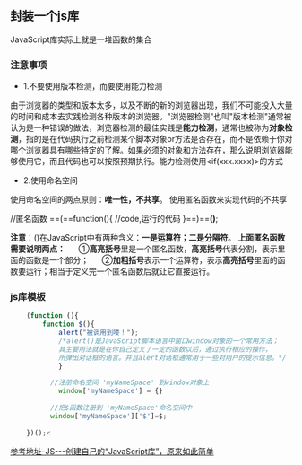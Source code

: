 ## 封装一个js库
JavaScript库实际上就是一堆函数的集合 

### 注意事项
* 1.不要使用版本检测，而要使用能力检测

由于浏览器的类型和版本太多，以及不断的新的浏览器出现，我们不可能投入大量的时间和成本去实践检测各种版本的浏览器。"浏览器检测"也叫"版本检测"通常被认为是一种错误的做法，浏览器检测的最佳实践是**能力检测**，通常也被称为**对象检测**，指的是在代码执行之前检测某个脚本对象or方法是否存在，而不是依赖于你对哪个浏览器具有哪些特定的了解。如果必须的对象和方法存在，那么说明浏览器能够使用它，而且代码也可以按照预期执行。能力检测使用<if(xxx.xxxx)>的方式

* 2.使用命名空间

使用命名空间的两点原则：**唯一性，不共享**。
使用匿名函数来实现代码的不共享

>
//匿名函数
==(==function(){
//code,运行的代码
}==)==**()**;

**注意**：()在JavaScript中有两种含义：**一是运算符；二是分隔符**。
**上面匿名函数需要说明两点：**
     ①**高亮括号**里是一个匿名函数，**高亮括号**代表分割，表示里面的函数是一个部分；
     ②**加粗括号**表示一个运算符，表示**高亮括号**里面的函数要运行；相当于定义完一个匿名函数后就让它直接运行。

### js库模板
```javascript
	(function (){
		function $(){
			alert("被调用到喽！"); 
			/*alert()是JavaScript脚本语言中窗口window对象的一个常用方法；
			其主要用法就是在你自己定义了一定的函数以后，通过执行相应的操作，
			所弹出对话框的语言。并且alert对话框通常用于一些对用户的提示信息。*/ 
			}
		  
		  //注册命名空间 'myNameSpace' 到window对象上  
            window['myNameSpace'] = {}  
          
		  //把$函数注册到 'myNameSpace'命名空间中
		  window['myNameSpace']['$']=$;
          
	})();<
```

[参考地址-JS---创建自己的“JavaScript库”，原来如此简单
](http://blog.csdn.net/mazhaojuan/article/details/7659906)

